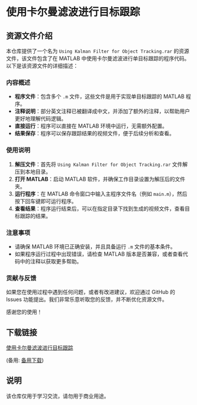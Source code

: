 # 使用卡尔曼滤波进行目标跟踪

## 资源文件介绍

本仓库提供了一个名为 `Using Kalman Filter for Object Tracking.rar` 的资源文件，该文件包含了在 MATLAB 中使用卡尔曼滤波进行单目标跟踪的程序代码。以下是该资源文件的详细描述：

### 内容概述

- **程序文件**：包含多个 `.m` 文件，这些文件是用于实现单目标跟踪的 MATLAB 程序。
- **注释说明**：部分英文注释已被翻译成中文，并添加了额外的注释，以帮助用户更好地理解代码逻辑。
- **直接运行**：程序可以直接在 MATLAB 环境中运行，无需额外配置。
- **结果保存**：程序可以保存跟踪结果的视频文件，便于后续分析和查看。

### 使用说明

1. **解压文件**：首先将 `Using Kalman Filter for Object Tracking.rar` 文件解压到本地目录。
2. **打开 MATLAB**：启动 MATLAB 软件，并确保工作目录设置为解压后的文件夹。
3. **运行程序**：在 MATLAB 命令窗口中输入主程序文件名（例如 `main.m`），然后按下回车键即可运行程序。
4. **查看结果**：程序运行结束后，可以在指定目录下找到生成的视频文件，查看目标跟踪的结果。

### 注意事项

- 请确保 MATLAB 环境已正确安装，并且具备运行 `.m` 文件的基本条件。
- 如果程序运行过程中出现错误，请检查 MATLAB 版本是否兼容，或者查看代码中的注释以获取更多帮助。

### 贡献与反馈

如果您在使用过程中遇到任何问题，或者有改进建议，欢迎通过 GitHub 的 Issues 功能提出。我们非常乐意听取您的反馈，并不断优化资源文件。

感谢您的使用！

## 下载链接
[使用卡尔曼滤波进行目标跟踪](https://pan.quark.cn/s/1417a1eaee7a) 

(备用: [备用下载](https://pan.baidu.com/s/1RAbv49wM-uUV259TymJTLA?pwd=1234))

## 说明

该仓库仅用于学习交流，请勿用于商业用途。
